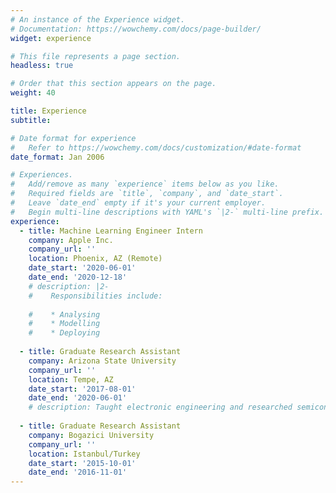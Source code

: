 ```yaml
---
# An instance of the Experience widget.
# Documentation: https://wowchemy.com/docs/page-builder/
widget: experience

# This file represents a page section.
headless: true

# Order that this section appears on the page.
weight: 40

title: Experience
subtitle:

# Date format for experience
#   Refer to https://wowchemy.com/docs/customization/#date-format
date_format: Jan 2006

# Experiences.
#   Add/remove as many `experience` items below as you like.
#   Required fields are `title`, `company`, and `date_start`.
#   Leave `date_end` empty if it's your current employer.
#   Begin multi-line descriptions with YAML's `|2-` multi-line prefix.
experience:
  - title: Machine Learning Engineer Intern
    company: Apple Inc.
    company_url: ''
    location: Phoenix, AZ (Remote)
    date_start: '2020-06-01'
    date_end: '2020-12-18'
    # description: |2-
    #    Responsibilities include:
        
    #    * Analysing
    #    * Modelling
    #    * Deploying
        
  - title: Graduate Research Assistant
    company: Arizona State University
    company_url: ''
    location: Tempe, AZ
    date_start: '2017-08-01'
    date_end: '2020-06-01'
    # description: Taught electronic engineering and researched semiconductor physics.
  
  - title: Graduate Research Assistant
    company: Bogazici University
    company_url: ''
    location: Istanbul/Turkey
    date_start: '2015-10-01'
    date_end: '2016-11-01'
---
```

